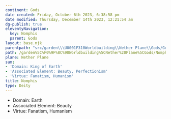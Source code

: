 ```yaml
---
continent: Gods
date created: Friday, October 6th 2023, 6:38:58 pm
date modified: Thursday, December 14th 2023, 12:21:54 am
dg-publish: true
eleventyNavigation:
  key: Nomphis
  parent: Gods
layout: base.njk
parentpath: "src/garden\\\U0001F310Worldbuilding\\Nether Plane\\Gods/Gods.md"
path: /garden%5C%F0%9F%8C%90Worldbuilding%5CNether%20Plane%5CGods/Nomphis/
plane: Nether Plane
sum:
- 'Domain: King of Earth'
- 'Associated Element: Beauty, Perfectionism'
- 'Virtue: Fanatism, Humanism'
title: Nomphis
type: Deity
---
```


- Domain: Earth
- Associated Element: Beauty
- Virtue: Fanatism, Humanism